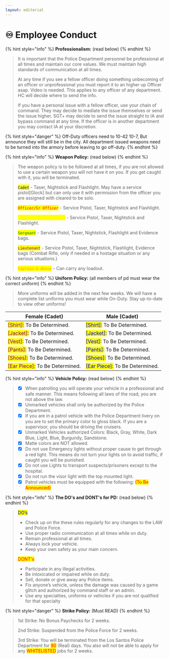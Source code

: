 ```yaml
---
layout: editorial
---
```


# ♾ Employee Conduct

{% hint style="info" %}
**Professionalism:** (read below)
{% endhint %}

> It is important that the Police Department personnel be professional at all times and maintain our core values. We must maintain high standards of communication at all times.
>
> At any time if you see a fellow officer doing something unbecoming of an officer or unprofessional you must report it to an higher up Officer asap. Video is needed. This applies to any officer of any department. HC will decide where to send the info.
>
> If you have a personal issue with a fellow officer, use your chain of command. They may decide to mediate the issue themselves or send the issue higher. SGT+ may decide to send the issue straight to IA and bypass command at any time. If the officer is in another department you may contact IA at your discretion.

{% hint style="danger" %}
Off-Duty officers need to 10-42 10-7, But announce they will still be in the city. All department issued weapons need to be turned into the armory before leaving to go off-duty.
{% endhint %}

{% hint style="info" %}
**Weapon Policy:** (read below)
{% endhint %}

> The weapon policy is to be followed at all times, if you are not allowed to use a certain weapon you will not have it on you. If you get caught with it, you will be terminated.&#x20;
>
> <mark style="color:blue;">`Cadet`</mark> - Taser, Nightstick and Flashlight. May have a service pistol\[Glock] but can only use it with permission from the officer you are assigned with cleared to be solo.
>
> <mark style="color:red;">`Officer/Sr Officer`</mark> - Service Pistol, Taser, Nightstick and Flashlight.
>
> <mark style="color:yellow;">`Corporal/Sr. Corporal`</mark> - Service Pistol, Taser, Nightstick and Flashlight.
>
> <mark style="color:green;">`Sergeant`</mark> - Service Pistol, Taser, Nightstick, Flashlight and Evidence bags.
>
> <mark style="color:purple;">`Lieutenant`</mark> - Service Pistol, Taser, Nightstick, Flashlight, Evidence bags (Combat Rifle, only if needed in a hostage situation or any serious situations.)
>
> <mark style="color:orange;">`Captain & Above`</mark> - Can carry any loadout.

{% hint style="info" %}
**Uniform Policy:** (all members of pd must wear the correct uniform)
{% endhint %}

> More uniforms will be added in the next few weeks. We will have a complete list uniforms you must wear while On-Duty. Stay up-to-date to view other uniforms!

| Female (Cadet)                                                     | Male (Cadet)                                                     |
| ------------------------------------------------------------------ | ---------------------------------------------------------------- |
| <mark style="color:purple;">\[Shirt]:</mark> To Be Determined.     | <mark style="color:blue;">\[Shirt]:</mark> To Be Determined.     |
| <mark style="color:purple;">\[Jacket]:</mark> To Be Determined.    | <mark style="color:blue;">\[Jacket]:</mark> To Be Determined.    |
| <mark style="color:purple;">\[Vest]:</mark> To Be Determined.      | <mark style="color:blue;">\[Vest]:</mark> To Be Determined.      |
| <mark style="color:purple;">\[Pants]:</mark> To Be Determined.     | <mark style="color:blue;">\[Pants]:</mark> To Be Determined.     |
| <mark style="color:purple;">\[Shoes]:</mark> To Be Determined.     | <mark style="color:blue;">\[Shoes]:</mark> To Be Determined.     |
| <mark style="color:purple;">\[Ear Piece]:</mark> To Be Determined. | <mark style="color:blue;">\[Ear Piece]:</mark> To Be Determined. |

{% hint style="info" %}
**Vehicle Policy:** (read below)
{% endhint %}

> * [x] When patrolling you will operate your vehicle in a professional and safe manner. This means following all laws of the road, you are not above the law.
> * [x] Unmarked vehicles shall only be authorized by the Police Department.
> * [x] If you are in a patrol vehicle with the Police Department livery on you are to set the primary color to gloss black. If you are a supervisor, you should be driving the cruisers.
> * [x] Unmarked Vehicles authorized Colors: Black, Gray, White, Dark Blue, Light, Blue, Burgundy, Sandstone.
> * [x] Matte colors are NOT allowed.
> * [x] Do not use Emergency lights without proper cause to get through a red light. This means do not turn your lights on to avoid traffic, if caught you will be punished.
> * [x] Do not use Lights to transport suspects/prisoners except to the hospital.
> * [x] Do not run the visor light with the top mounted light.
> * [x] Patrol vehicles must be equipped with the following: <mark style="color:red;">(To Be Announced)</mark>

{% hint style="info" %}
**The DO's and DONT's for PD:** (read below)
{% endhint %}

> <mark style="color:blue;">DO’s</mark>
>
> * Check up on the these rules regularly for any changes to the LAW and Police Force.
> * Use proper radio communication at all times while on duty.
> * Remain professional at all times.
> * Always lock your vehicle.
> * Keep your own safety as your main concern.
>
> <mark style="color:red;">DONT's</mark>
>
> * Participate in any illegal activities.
> * Be intoxicated or impaired while on duty.
> * Sell, donate or give away any Police items.
> * Fix anyone’s vehicle, unless the damage was caused by a game glitch and authorized by command staff or an admin.
> * Use any specialties, uniforms or vehicles if you are not qualified for that specialty

{% hint style="danger" %}
**Strike Policy:** (Must READ)
{% endhint %}

> 1st Strike: No Bonus Paychecks for 2 weeks.
>
> 2nd Strike: Suspended from the Police Force for 2 weeks.
>
> 3rd Strike: You will be terminated from the Los Santos Police Department for <mark style="color:red;">90</mark> (Real) days. You also will not be able to apply for any <mark style="color:red;">WHITELISTED</mark> jobs for 2 weeks.
